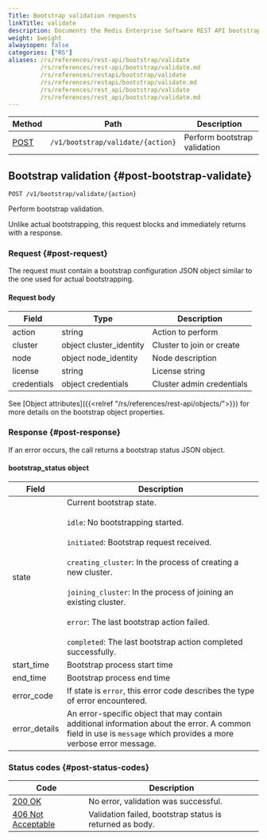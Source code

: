 ```yaml
---
Title: Bootstrap validation requests
linkTitle: validate
description: Documents the Redis Enterprise Software REST API bootstrap/validate requests.
weight: $weight
alwaysopen: false
categories: ["RS"]
aliases: /rs/references/rest-api/bootstrap/validate
         /rs/references/rest-api/bootstrap/validate.md
         /rs/references/restapi/bootstrap/validate
         /rs/references/restapi/bootstrap/validate.md
         /rs/references/rest_api/bootstrap/validate
         /rs/references/rest_api/bootstrap/validate.md
---
```


| Method | Path | Description |
|--------|------|-------------|
| [POST](#post-bootstrap-validate) | `/v1/bootstrap/validate/{action}` | Perform bootstrap validation |

## Bootstrap validation {#post-bootstrap-validate}

	POST /v1/bootstrap/validate/{action}

Perform bootstrap validation.

Unlike actual bootstrapping, this request blocks and immediately
returns with a response.

### Request {#post-request} 

The request must contain a bootstrap configuration JSON object
similar to the one used for actual bootstrapping.

#### Request body

| Field | Type | Description |
|-------|------|-------------|
| action | string | Action to perform |
| cluster | object cluster_identity | Cluster to join or create |
| node | object node_identity | Node description |
| license | string | License string |
| credentials | object credentials | Cluster admin credentials|

See [Object attributes]({{<relref "/rs/references/rest-api/objects/">}}) for more details on the bootstrap object properties.

### Response {#post-response} 

If an error occurs, the call returns a bootstrap status JSON object.

#### bootstrap_status object

| Field | Description |
|-------|-------------|
| state | Current bootstrap state.<br></br>`idle`: No bootstrapping started.<br></br>`initiated`: Bootstrap request received.<br></br>`creating_cluster`: In the process of creating a new cluster.<br></br>`joining_cluster`: In the process of joining an existing cluster.<br></br>`error`: The last bootstrap action failed.<br></br>`completed`: The last bootstrap action completed successfully.|
| start_time | Bootstrap process start time |
| end_time | Bootstrap process end time |
| error_code | If state is `error`, this error code describes the type of error encountered. |
| error_details | An error-specific object that may contain additional information about the error. A common field in use is `message` which provides a more verbose error message.

### Status codes {#post-status-codes} 

| Code | Description |
|------|-------------|
| [200 OK](http://www.w3.org/Protocols/rfc2616/rfc2616-sec10.html#sec10.2.1) | No error, validation was successful. |
| [406 Not Acceptable](http://www.w3.org/Protocols/rfc2616/rfc2616-sec10.html#sec10.4.7) | Validation failed, bootstrap status is returned as body. |
